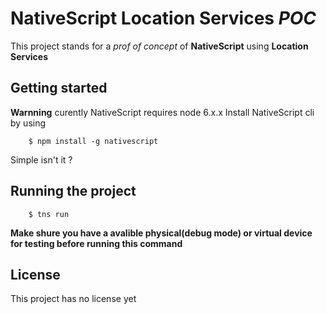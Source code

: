 # NativeScript Location Services *POC*
This project stands for a *prof of concept* of **NativeScript** using **Location Services**

## Getting started 
**Warnning** curently NativeScript requires node 6.x.x
Install NativeScript cli by using 
```
    $ npm install -g nativescript
```
Simple isn't it ?

## Running the project 
```
    $ tns run
```

**Make shure you have a avalible physical(debug mode) or virtual device for testing before running this command**

## License
This project has no license yet